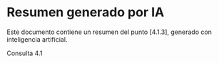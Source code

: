 # Resumen generado por IA

Este documento contiene un resumen del punto [4.1.3], generado con inteligencia artificial.

Consulta 4.1

